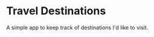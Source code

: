 # Travel Destinations

A simple app to keep track of destinations I'd like to visit.

<!--# Practice working with a remote repository

This is the repo for the Working with Remotes Udacity course practice project called my-travel-plans. This will be used to practice working with GitHub.

This repo contains the source code of a practice project that will be used for this course.

## Table of Contents

* [Instructions](#instructions)
* [Creator](#creators)

## Instructions

* create a new directory for project
* use git init to turn my-travel-plans directory into a Git repository
* create html file
* create css file

## Creators

* Aubry Oehlberg (Richard Kalehoff) 
    - aubry.oehlberg@gmail.com
    - [https://twitter.com/richardkalehoff](https://twitter.com/richardkalehoff)

With the help of:

* Udacity-->
